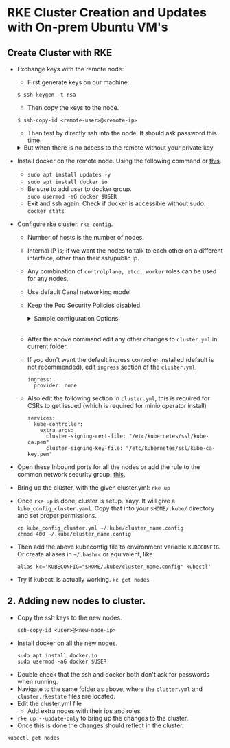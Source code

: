# RKE Cluster Creation and Updates with On-prem Ubuntu VM's

## Create Cluster with RKE

- Exchange keys with the remote node:
  - First generate keys on our machine:
  ```
  $ ssh-keygen -t rsa
  ```
  - Then copy the keys to the node.
  ```
  $ ssh-copy-id <remote-user>@<remote-ip>
  ```
  - Then test by directly ssh into the node. It should ask password this time.
  <details>
    <summary>But when there is no access to the remote without your private key</summary>

    ```
    $ scp -i <your-private-key> ~/.ssh/id_rsa.pub <remote-user>@<remote-ip>:/tmp/
    $ ssh -i <your-private-key> <remote-user>@<remote-ip>
    <remote-user>@<remote-ip>$ cat /tmp/id_rsa.pub >> ~/.ssh/authorized_keys
    <remote-user>@<remote-ip>$ exit
    $ ssh <remote-user>@<remote-ip>
    ```
  </details>

- Install docker on the remote node. Using the following command or [this](https://docs.docker.com/engine/install/ubuntu/).
  - `sudo apt install updates -y`
  - `sudo apt install docker.io`
  - Be sure to add user to docker group.<br/>
  `sudo usermod -aG docker $USER`
  - Exit and ssh again. Check if docker is accessible without sudo.<br/>
  `docker stats`
- Configure rke cluster. `rke config`.
  - Number of hosts is the number of nodes.
  - Internal IP is; if we want the nodes to talk to each other on a different interface, other than their ssh/public ip.
  - Any combination of `controlplane, etcd, worker` roles can be used for any nodes.
  - Use default Canal networking model
  - Keep the Pod Security Policies disabled.

    <details>
      <summary>Sample configuration Options</summary>

      ```
      [+] Cluster Level SSH Private Key Path [~/.ssh/id_rsa]:
      [+] Number of Hosts [1]:
      [+] SSH Address of host (1) [none]: <node1-ip>
      [+] SSH Port of host (1) [22]:
      [+] SSH Private Key Path of host (<node1-ip>) [none]:
      [-] You have entered empty SSH key path, trying fetch from SSH key parameter
      [+] SSH Private Key of host (<node1-ip>) [none]:
      [-] You have entered empty SSH key, defaulting to cluster level SSH key: ~/.ssh/id_rsa
      [+] SSH User of host (<node1-ip>) [ubuntu]:
      [+] Is host (<node1-ip>) a Control Plane host (y/n)? [y]: y
      [+] Is host (<node1-ip>) a Worker host (y/n)? [n]: y
      [+] Is host (<node1-ip>) an etcd host (y/n)? [n]: y
      [+] Override Hostname of host (<node1-ip>) [none]: node2
      [+] Internal IP of host (<node1-ip>) [none]:
      [+] Docker socket path on host (<node1-ip>) [/var/run/docker.sock]:
      [+] Network Plugin Type (flannel, calico, weave, canal) [canal]:
      [+] Authentication Strategy [x509]:
      [+] Authorization Mode (rbac, none) [rbac]:
      [+] Kubernetes Docker image [rancher/hyperkube:v1.17.17-rancher1]:
      [+] Cluster domain [cluster.local]:
      [+] Service Cluster IP Range [10.43.0.0/16]:
      [+] Enable PodSecurityPolicy [n]:
      [+] Cluster Network CIDR [10.42.0.0/16]:
      [+] Cluster DNS Service IP [10.43.0.10]:
      [+] Add addon manifest URLs or YAML files [no]:
      ```
    </details><br/>
  - After the above command edit any other changes to `cluster.yml` in current folder.
  - If you don't want the default ingress controller installed (default is not recommended), edit `ingress` section of the `cluster.yml`.
    ```
    ingress:
      provider: none
    ```
  - Also edit the following section in `cluster.yml`, this is required for CSRs to get issued (which is required for minio operator install)
    ```
    services:
      kube-controller:
        extra_args:
          cluster-signing-cert-file: "/etc/kubernetes/ssl/kube-ca.pem"
          cluster-signing-key-file: "/etc/kubernetes/ssl/kube-ca-key.pem"
    ```
- Open these Inbound ports for all the nodes or add the rule to the common network security group. [this](https://rancher.com/docs/rancher/v2.6/en/installation/requirements/ports/#rancher-aws-ec2-security-group).
- Bring up the cluster, with the given cluster.yml: `rke up`
- Once `rke up` is done, cluster is setup. Yayy. It will give a `kube_config_cluster.yaml`. Copy that into your `$HOME/.kube/` directory and set proper permissions.
  ```
  cp kube_config_cluster.yml ~/.kube/cluster_name.config
  chmod 400 ~/.kube/cluster_name.config
  ```
- Then add the above kubeconfig file to environment variable `KUBECONFIG`. Or create aliases in `~/.bashrc` or equivalent, like
  ```
  alias kc='KUBECONFIG="$HOME/.kube/cluster_name.config" kubectl'
  ```
- Try if kubectl is actually working. `kc get nodes`

## 2. Adding new nodes to cluster.

* Copy the ssh keys to the new nodes.
  ```
  ssh-copy-id <user>@<new-node-ip>
  ```
* Install docker on all the new nodes.
  ```
  sudo apt install docker.io
  sudo usermod -aG docker $USER
  ```
* Double check that the ssh and docker both don't ask for passwords when running.
* Navigate to the same folder as above, where the `cluster.yml` and `cluster.rkestate` files are located.
* Edit the cluster.yml file
  * Add extra nodes with their ips and roles.
* `rke up --update-only` to bring up the changes to the cluster.
* Once this is done the changes should reflect in the cluster.
```
kubectl get nodes
```
